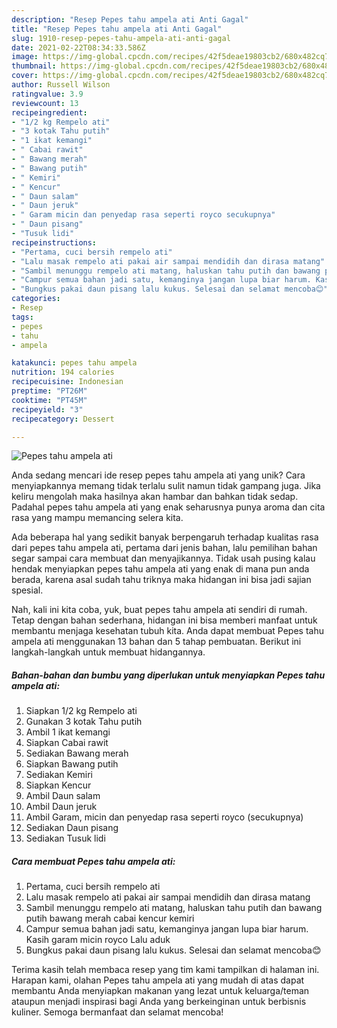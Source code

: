 ```yaml
---
description: "Resep Pepes tahu ampela ati Anti Gagal"
title: "Resep Pepes tahu ampela ati Anti Gagal"
slug: 1910-resep-pepes-tahu-ampela-ati-anti-gagal
date: 2021-02-22T08:34:33.586Z
image: https://img-global.cpcdn.com/recipes/42f5deae19803cb2/680x482cq70/pepes-tahu-ampela-ati-foto-resep-utama.jpg
thumbnail: https://img-global.cpcdn.com/recipes/42f5deae19803cb2/680x482cq70/pepes-tahu-ampela-ati-foto-resep-utama.jpg
cover: https://img-global.cpcdn.com/recipes/42f5deae19803cb2/680x482cq70/pepes-tahu-ampela-ati-foto-resep-utama.jpg
author: Russell Wilson
ratingvalue: 3.9
reviewcount: 13
recipeingredient:
- "1/2 kg Rempelo ati"
- "3 kotak Tahu putih"
- "1 ikat kemangi"
- " Cabai rawit"
- " Bawang merah"
- " Bawang putih"
- " Kemiri"
- " Kencur"
- " Daun salam"
- " Daun jeruk"
- " Garam micin dan penyedap rasa seperti royco secukupnya"
- " Daun pisang"
- "Tusuk lidi"
recipeinstructions:
- "Pertama, cuci bersih rempelo ati"
- "Lalu masak rempelo ati pakai air sampai mendidih dan dirasa matang"
- "Sambil menunggu rempelo ati matang, haluskan tahu putih dan bawang putih bawang merah cabai kencur kemiri"
- "Campur semua bahan jadi satu, kemanginya jangan lupa biar harum. Kasih garam micin royco Lalu aduk"
- "Bungkus pakai daun pisang lalu kukus. Selesai dan selamat mencoba😊"
categories:
- Resep
tags:
- pepes
- tahu
- ampela

katakunci: pepes tahu ampela 
nutrition: 194 calories
recipecuisine: Indonesian
preptime: "PT26M"
cooktime: "PT45M"
recipeyield: "3"
recipecategory: Dessert

---
```



![Pepes tahu ampela ati](https://img-global.cpcdn.com/recipes/42f5deae19803cb2/680x482cq70/pepes-tahu-ampela-ati-foto-resep-utama.jpg)

Anda sedang mencari ide resep pepes tahu ampela ati yang unik? Cara menyiapkannya memang tidak terlalu sulit namun tidak gampang juga. Jika keliru mengolah maka hasilnya akan hambar dan bahkan tidak sedap. Padahal pepes tahu ampela ati yang enak seharusnya punya aroma dan cita rasa yang mampu memancing selera kita.



Ada beberapa hal yang sedikit banyak berpengaruh terhadap kualitas rasa dari pepes tahu ampela ati, pertama dari jenis bahan, lalu pemilihan bahan segar sampai cara membuat dan menyajikannya. Tidak usah pusing kalau hendak menyiapkan pepes tahu ampela ati yang enak di mana pun anda berada, karena asal sudah tahu triknya maka hidangan ini bisa jadi sajian spesial.


Nah, kali ini kita coba, yuk, buat pepes tahu ampela ati sendiri di rumah. Tetap dengan bahan sederhana, hidangan ini bisa memberi manfaat untuk membantu menjaga kesehatan tubuh kita. Anda dapat membuat Pepes tahu ampela ati menggunakan 13 bahan dan 5 tahap pembuatan. Berikut ini langkah-langkah untuk membuat hidangannya.

<!--inarticleads1-->

##### Bahan-bahan dan bumbu yang diperlukan untuk menyiapkan Pepes tahu ampela ati:

1. Siapkan 1/2 kg Rempelo ati
1. Gunakan 3 kotak Tahu putih
1. Ambil 1 ikat kemangi
1. Siapkan  Cabai rawit
1. Sediakan  Bawang merah
1. Siapkan  Bawang putih
1. Sediakan  Kemiri
1. Siapkan  Kencur
1. Ambil  Daun salam
1. Ambil  Daun jeruk
1. Ambil  Garam, micin dan penyedap rasa seperti royco (secukupnya)
1. Sediakan  Daun pisang
1. Sediakan Tusuk lidi




<!--inarticleads2-->

##### Cara membuat Pepes tahu ampela ati:

1. Pertama, cuci bersih rempelo ati
1. Lalu masak rempelo ati pakai air sampai mendidih dan dirasa matang
1. Sambil menunggu rempelo ati matang, haluskan tahu putih dan bawang putih bawang merah cabai kencur kemiri
1. Campur semua bahan jadi satu, kemanginya jangan lupa biar harum. Kasih garam micin royco Lalu aduk
1. Bungkus pakai daun pisang lalu kukus. Selesai dan selamat mencoba😊




Terima kasih telah membaca resep yang tim kami tampilkan di halaman ini. Harapan kami, olahan Pepes tahu ampela ati yang mudah di atas dapat membantu Anda menyiapkan makanan yang lezat untuk keluarga/teman ataupun menjadi inspirasi bagi Anda yang berkeinginan untuk berbisnis kuliner. Semoga bermanfaat dan selamat mencoba!
